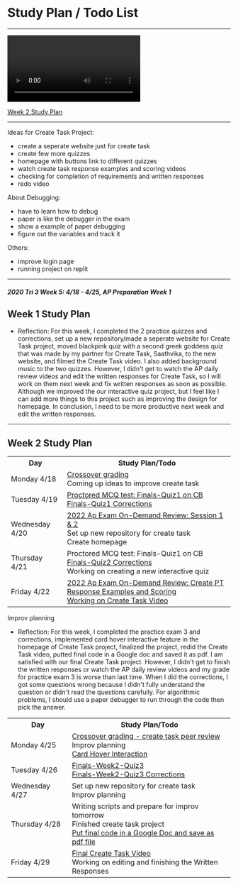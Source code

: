 <br>

# Study Plan / Todo List

---
<div id="video_wrapper">
  <video autoplay loop>
    <source src="https://drive.google.com/uc?export=view&id=18m1-WZ8y18p8BpGyCfZWXvNKYj7Fr0IX" type="video/mp4">
  </video>
</div>

<a href=https://github.com/LindaLiu1202/lindaliu/blob/gh_page/plan2.md>Week 2 Study Plan<a>



---

Ideas for Create Task Project:
  - create a seperate website just for create task
  - create few more quizzes
  - homepage with buttons link to different quizzes
  - watch create task response examples and scoring videos
  - checking for completion of requirements and written responses
  - redo video

About Debugging:
- have to learn how to debug
- paper is like the debugger in the exam
- show a example of paper debugging
- figure out the variables and track it

Others:
- improve login page
- running project on replit

---
##### 2020 Tri 3 Week 5: 4/18 - 4/25, AP Preparation Week 1
## Week 1 Study Plan

<table id="plan">
   <tr>
   <th>Day</th>
   <th>Study Plan/Todo</th>
   </tr>

  <tr>
   <td>Monday 4/18</td>
    <td><a href=" "> Crossover grading </a> <br>
      <a> Coming up ideas to improve create task </a></td>
  </tr>  
  
  <tr>
   <td>Tuesday 4/19</td>
   <td><a href="https://apclassroom.collegeboard.org/103/assessments/results/45805839/performance"> Proctored MCQ test: Finals-Quiz1 on CB </a> <br>
    <a href="https://github.com/LindaLiu1202/lindaliu/wiki/Finals-Quiz1-Corrections"> Finals-Quiz1 Corrections </a></td>
  </tr> 
  
  <tr>
   <td>Wednesday 4/20</td>
   <td><a href="https://apclassroom.collegeboard.org/103/home?unit=-1">2022 Ap Exam On-Demand Review: Session 1 & 2</a> <br>
     <a>Set up new repository for create task</a><br>
     <a>Create homepage</a><br>
    </td>
  </tr> 
  
   <tr>
   <td>Thursday 4/21</td>
   <td><a>Proctored MCQ test: Finals-Quiz1 on CB</a><br>
       <a href="https://github.com/LindaLiu1202/lindaliu/wiki/Finals-Quiz2-Corrections"> Finals-Quiz2 Corrections </a> <br>
       <a>Working on creating a new interactive quiz</a><br>    
   </td>
  </tr> 
  
   <tr>
   <td>Friday 4/22</td>
   <td><a href="https://apclassroom.collegeboard.org/103/home?unit=-1">2022 Ap Exam On-Demand Review: Create PT Response Examples and Scoring</a><br>
       <a href="https://drive.google.com/file/d/1ZVpdPrT3z054VlmkveIOxGMP76jKTqYc/view">Working on Create Task Video</a><br>
     </td>
  </tr>   
  
- Reflection: For this week, I completed the 2 practice quizzes and corrections, set up a new repository/made a seperate website for Create Task project, moved blackpink quiz with a second greek goddess quiz that was made by my partner for Create Task, Saathvika, to the new website, and filmed the Create Task video. I also added background music to the two quizzes. However, I didn't get to watch the AP daily review videos and edit the written responses for Create Task, so I will work on them next week and fix written responses as soon as possible. Although we improved the our interactive quiz project, but I feel like I can add more things to this project such as improving the design for homepage. In conclusion, I need to be more productive next week and edit the written responses. <br>
  
 ---
  
 ## Week 2 Study Plan

<table id="plan2">
   <tr>
   <th>Day</th>
   <th>Study Plan/Todo</th>
   </tr>

  <tr>
   <td>Monday 4/25</td>
    <td><a href="https://github.com/LindaLiu1202/lindaliu/issues/7#issuecomment-1109987987"> Crossover grading - create task peer review </a> <br>
      <a>Improv planning</a><br>
      <a><a href="https://github.com/LindaLiu1202/create_task_quiz/commit/1c5ab42971e87a91959999ede38e524844847e4b"> Card Hover Interaction </a></td>
  </tr>  
  
  <tr>
   <td>Tuesday 4/26</td>
   <td><a href="https://apclassroom.collegeboard.org/103/assessments/results/46063385/performance"> Finals-Week2-Quiz3 </a> <br>
    <a href="https://github.com/LindaLiu1202/lindaliu/wiki/Finals-Week2-Quiz3-Corrections"> Finals-Week2-Quiz3 Corrections </a></td>
    <a>Improv planning</a><br>
  </tr> 
  
  <tr>
   <td>Wednesday 4/27</td>
   <td> <a>Set up new repository for create task</a><br>
     <a>Improv planning</a><br>
    </td>
  </tr> 
  
   <tr>
   <td>Thursday 4/28</td>
   <td><a>Writing scripts and prepare for improv tomorrow</a><br>
     <a>Finished create task project</a><br>
     <a><a href="https://docs.google.com/document/d/1m92sSlUqarKFGHx9JPQZ0St1_FGLP7wFX8QSrxCalBk/edit?usp=sharing">Put final code in a Google Doc and save as pdf file</a><br>
   </td>
  </tr> 
  
   <tr>
   <td>Friday 4/29</td>
   <td> <a href="https://drive.google.com/file/d/1hB1BRtvpn5NcPxV9RTup2RYmsV9NhcXM/view?usp=sharing"> Final Create Task Video</a><br>
       <a>Working on editing and finishing the Written Responses</a><br>
     </td>
  </tr>   
  
- Reflection: For this week, I completed the practice exam 3 and corrections, implemented card hover interactive feature in the homepage of Create Task project, finalized the project, redid the Create Task video, putted final code in a Google doc and saved it as pdf. I am satisfied with our final Create Task project. However, I didn't get to finish the written responses or watch the AP daily review videos and my grade for practice exam 3 is worse than last time. When I did the corrections, I got some questions wrong because I didn't fully understand the question or didn't read the questions carefully. For algorithmic problems, I should use a paper debugger to run through the code then pick the answer. <br>
  


